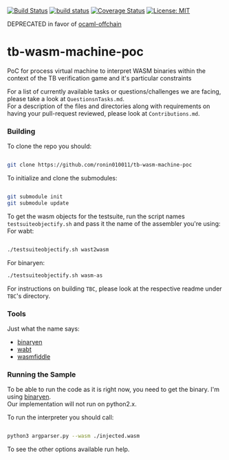 [![Build Status](https://travis-ci.org/bloodstalker/tb-wasm-machine-poc.svg?branch=master)](https://travis-ci.org/bloodstalker/tb-wasm-machine-poc)
[![build status](https://ci.appveyor.com/api/projects/status/m47yxdfd60n5pcvb/branch/master?svg=true)](https://ci.appveyor.com/project/TruebitFoundation/tb-wasm-machine-poc/branch/master)
[![Coverage Status](https://coveralls.io/repos/github/TrueBitFoundation/tb-wasm-machine-poc/badge.svg?branch=master)](https://coveralls.io/github/TrueBitFoundation/tb-wasm-machine-poc?branch=master)
[![License: MIT](https://img.shields.io/badge/License-MIT-yellow.svg)](https://opensource.org/licenses/MIT)

DEPRECATED in favor of [ocaml-offchain](https://github.com/TrueBitFoundation/ocaml-offchain)

# tb-wasm-machine-poc
PoC for process virtual machine to interpret WASM binaries within the context of the TB verification game and it's particular constraints

For a list of currently available tasks or questions/challenges we are facing, please take a look at `QuestionsnTasks.md`.<br/>
For a description of the files and directories along with requirements on having your pull-request reviewed, please look at `Contributions.md`.<br/>

### Building
To clone the repo you should:<br/>
```bash

git clone https://github.com/ronin010011/tb-wasm-machine-poc

```
To initialize and clone the submodules:<br/>
```bash

git submodule init
git submodule update

```
To get the wasm objects for the testsuite, run the script names `testsuiteobjectify.sh` and pass it the name of the assembler you're using:<br/>
For wabt:<br/>
```bash

./testsuiteobjectify.sh wast2wasm

```

For binaryen:<br/>
```bash
./testsuiteobjectify.sh wasm-as
```

For instructions on building `TBC`, please look at the respective readme under `TBC`'s directory.<br/>

### Tools
Just what the name says:
* [binaryen](https://github.com/WebAssembly/binaryen)<br/>
* [wabt](https://github.com/WebAssembly/wabt)<br/>
* [wasmfiddle](https://wasdk.github.io/WasmFiddle/)<br/>

### Running the Sample
To be able to run the code as it is right now, you need to get the binary. I'm using [binaryen](https://github.com/WebAssembly/binaryen).<br/>
Our implementation will not run on python2.x.<br/>

To run the interpreter you should call:<br/>
```bash

python3 argparser.py --wasm ./injected.wasm

```

To see the other options available run help.<br/>
